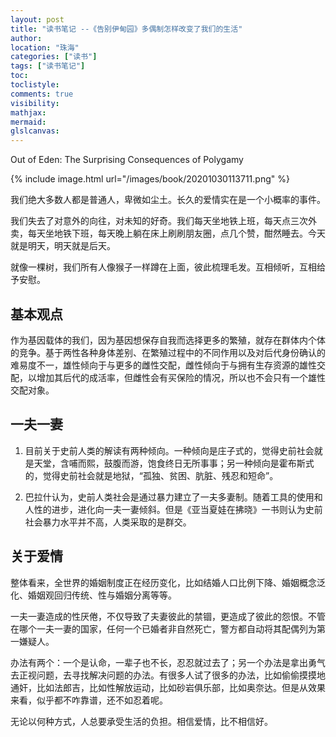 ```yaml
---
layout: post
title: "读书笔记 --《告别伊甸园》多偶制怎样改变了我们的生活"
author:
location: "珠海"
categories: ["读书"]
tags: ["读书笔记"]
toc:
toclistyle:
comments: true
visibility:
mathjax:
mermaid:
glslcanvas:
---
```


Out of Eden: The Surprising Consequences of Polygamy

{% include image.html url="/images/book/20201030113711.png" %}

我们绝大多数人都是普通人，卑微如尘土。长久的爱情实在是一个小概率的事件。

我们失去了对意外的向往，对未知的好奇。我们每天坐地铁上班，每天点三次外卖，每天坐地铁下班，每天晚上躺在床上刷刷朋友圈，点几个赞，酣然睡去。今天就是明天，明天就是后天。

就像一棵树，我们所有人像猴子一样蹲在上面，彼此梳理毛发。互相倾听，互相给予安慰。


## 基本观点

作为基因载体的我们，因为基因想保存自我而选择更多的繁殖，就存在群体内个体的竞争。基于两性各种身体差别、在繁殖过程中的不同作用以及对后代身份确认的难易度不一，雄性倾向于与更多的雌性交配，雌性倾向于与拥有生存资源的雄性交配，以增加其后代的成活率，但雌性会有买保险的情况，所以也不会只有一个雄性交配对象。


## 一夫一妻

1. 目前关于史前人类的解读有两种倾向。一种倾向是庄子式的，觉得史前社会就是天堂，含哺而熙，鼓腹而游，饱食终日无所事事；另一种倾向是霍布斯式的，觉得史前社会就是地狱，“孤独、贫困、肮脏、残忍和短命”。

2. 巴拉什认为，史前人类社会是通过暴力建立了一夫多妻制。随着工具的使用和人性的进步，进化向一夫一妻倾斜。但是《亚当夏娃在拂晓》一书则认为史前社会暴力水平并不高，人类采取的是群交。


## 关于爱情

整体看来，全世界的婚姻制度正在经历变化，比如结婚人口比例下降、婚姻概念泛化、婚姻观回归传统、性与婚姻分离等等。

一夫一妻造成的性厌倦，不仅导致了夫妻彼此的禁锢，更造成了彼此的怨恨。不管在哪个一夫一妻的国家，任何一个已婚者非自然死亡，警方都自动将其配偶列为第一嫌疑人。

办法有两个：一个是认命，一辈子也不长，忍忍就过去了；另一个办法是拿出勇气去正视问题，去寻找解决问题的办法。有很多人试了很多的办法，比如偷偷摸摸地通奸，比如法郎吉，比如性解放运动，比如砂岩俱乐部，比如奥奈达。但是从效果来看，似乎都不咋靠谱，还不如忍着呢。

无论以何种方式，人总要承受生活的负担。相信爱情，比不相信好。
